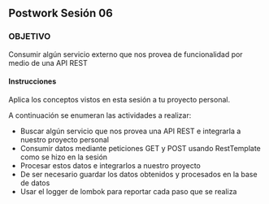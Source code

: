 ## Postwork Sesión 06

### OBJETIVO

Consumir algún servicio externo que nos provea de funcionalidad por medio de una API REST

#### Instrucciones

Aplica los conceptos vistos en esta sesión a tu proyecto personal. 

A continuación se enumeran las actividades a realizar:

- Buscar algún servicio que nos provea una API REST e integrarla a nuestro proyecto personal
- Consumir datos mediante peticiones GET y POST usando RestTemplate como se hizo en la sesión
- Procesar estos datos e integrarlos a nuestro proyecto
- De ser necesario guardar los datos obtenidos y procesados en la base de datos
- Usar el logger de lombok para reportar cada paso que se realiza



